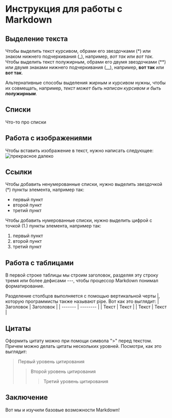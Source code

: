 # Инструкция для работы с Markdown

## Выделение текста
Чтобы выделить текст курсивом, обрами его звездочками (*) или знаком нижнего подчеркивания (_), например, *вот так* или _вот так_.
Чтобы выделить текст полужирным, обрами его двумя звездочками (**) или двумя знаками нижнего подчеркивания (__), например, **вот так** или __вот так__.

Альтернативные способы выделения жирным и курсивом нужны, чтобы их совмещать, например, _текст может быть написан курсивом и быть **полужирным**._
## Списки
Что-то про списки
## Работа с изображениями
Чтобы вставить изображение в текст, нужно написать следующее:
![прекрасное далеко](pd.jpg)
## Ссылки
Чтобы добавить ненумерованные списки, нужно выделить звездочкой (*) пункты элемента, например так:
* первый пункт
* второй пункт
* третий пункт

Чтобы добавить нумерованные списки, нужно выделить цифрой с точкой (1.) пункты элемента, например так:
1. первый пункт
2. второй пункт
3. третий пункт

## Работа с таблицами
В первой строке таблицы мы строим заголовок, разделяя эту строку тремя или более дефисами ---, чтобы процессор Markdown понимал форматирование.

Разделение столбцов выполняется с помощью вертикальной черты |, которую программисты также называют pipe.
Вот как это выглядит:
| Заголовок  | Заголовок   |
| ------- | -------- |
| Текст   | Текст    |
| Текст   | Текст    |
## Цитаты
Оформить цитату можно при помощи символа ">" перед текстом. Причем можно делать цитаты нескольких уровней.
Посмотри, как это выглядит:

> Первый уровень цитирования
>> Второй уровень цитирования
>>> Третий уровень цитирования

## Заключение
Вот мы и изучили базовые возможности Markdown!